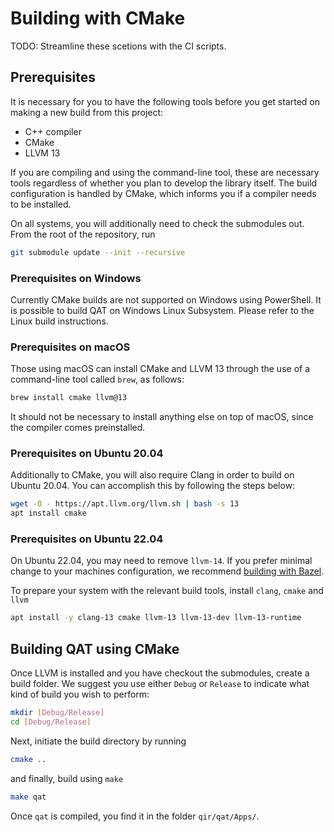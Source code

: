 # Building with CMake

TODO: Streamline these scetions with the CI scripts.

## Prerequisites

It is necessary for you to have the following tools before you get started on
making a new build from this project:

-   C++ compiler
-   CMake
-   LLVM 13

If you are compiling and using the command-line tool, these are necessary tools
regardless of whether you plan to develop the library itself. The build
configuration is handled by CMake, which informs you if a compiler needs to be
installed.

On all systems, you will additionally need to check the submodules out. From the root of the repository, run

```sh
git submodule update --init --recursive
```

### Prerequisites on Windows

Currently CMake builds are not supported on Windows using PowerShell. It is possible to build QAT on Windows Linux Subsystem. Please refer to the Linux build instructions.

### Prerequisites on macOS

Those using macOS can install CMake and LLVM 13 through the use of a command-line tool
called `brew`, as follows:

```sh
brew install cmake llvm@13
```

It should not be necessary to install anything else on top of macOS, since
the compiler comes preinstalled.

### Prerequisites on Ubuntu 20.04

Additionally to CMake, you will also require Clang in order to build on Ubuntu
20.04. You can accomplish this by following the steps below:

```sh
wget -O - https://apt.llvm.org/llvm.sh | bash -s 13
apt install cmake
```

### Prerequisites on Ubuntu 22.04

On Ubuntu 22.04, you may need to remove `llvm-14`. If you prefer minimal change to your machines configuration, we recommend [building with Bazel](./building-with-bazel.md).

To prepare your system with the relevant build tools, install `clang`, `cmake` and `llvm`

```sh
apt install -y clang-13 cmake llvm-13 llvm-13-dev llvm-13-runtime
```

## Building QAT using CMake

Once LLVM is installed and you have checkout the submodules, create a build folder. We suggest you use either `Debug` or `Release` to indicate what kind of build you wish to perform:

```sh
mkdir [Debug/Release]
cd [Debug/Release]
```

Next, initiate the build directory by running

```sh
cmake ..
```

and finally, build using `make`

```sh
make qat
```

Once `qat` is compiled, you find it in the folder `qir/qat/Apps/`.
